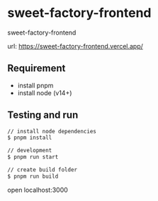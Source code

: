 # sweet-factory-frontend

sweet-factory-frontend

url: <https://sweet-factory-frontend.vercel.app/>

## Requirement

- install pnpm
- install node (v14+)

## Testing and run

```zsh
// install node dependencies
$ pnpm install

// development
$ pnpm run start

// create build folder
$ pnpm run build
```

open localhost:3000
